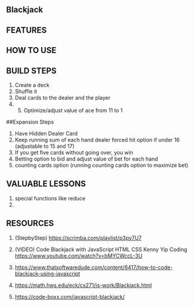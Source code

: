 ## Blackjack

## 

## FEATURES ##



## HOW TO USE ##


## BUILD STEPS

1. Create a deck
2. Shuffle it
3. Deal cards to the dealer and the player
4. 5. Optimize/adjust value of ace from 11 to 1

##Expansion Steps
1. Have Hidden Dealer Card
2. Keep running sum of each hand
dealer forced hit option if under 16 (adjustable to 15 and 17)
3. If you get five cards without going over, you win
4. Betting option to bid and adjust value of bet for each hand
5. counting cards option (running counting cards option to maximize bet)


## VALUABLE LESSONS ##
1. special functions like reduce
2. 

## RESOURCES ##
1. (StepbyStep) https://scrimba.com/playlist/p3py7U7


2. (VIDEO) Code Blackjack with JavaScript HTML CSS
Kenny Yip Coding
https://www.youtube.com/watch?v=bMYCWccL-3U


3. https://www.thatsoftwaredude.com/content/6417/how-to-code-blackjack-using-javascript

4. https://math.hws.edu/eck/cs271/js-work/Blackjack.html


5. https://code-boxx.com/javascript-blackjack/
